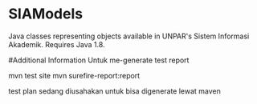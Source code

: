 # SIAModels
Java classes representing objects available in UNPAR's Sistem Informasi Akademik. Requires Java 1.8.

#Additional Information
Untuk me-generate test report

mvn test site
mvn surefire-report:report

test plan sedang diusahakan untuk bisa digenerate lewat maven
